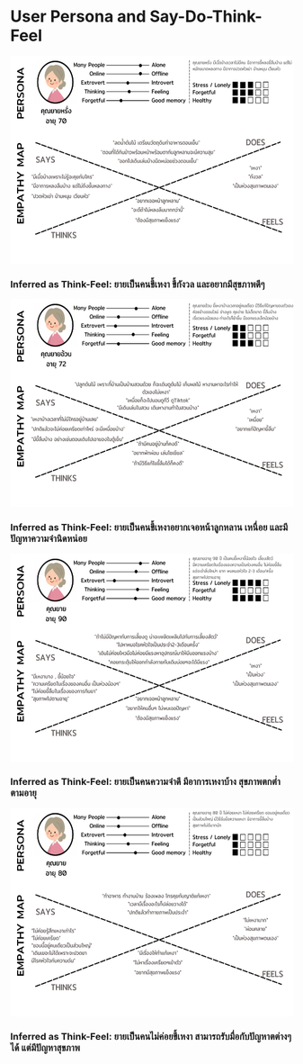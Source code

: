 # User Persona and Say-Do-Think-Feel
<p align="center">
  <img src="asset/ยายหรั่ง.png" alt="ยายหรั่ง" height="370">
</p> 

### **Inferred as Think-Feel:** ยายเป็นคนขี้เหงา ขี้กังวล และอยากมีสุขภาพดีๆ
<p align="center">
  <img src="asset/ยายอ้วน.png" alt="ยายอ้วน" height="370">
</p> 

### **Inferred as Think-Feel:** ยายเป็นคนขี้เหงาอยากเจอหน้าลูกหลาน เหนื่อย และมีปัญหาความจำนิดหน่อย
<p align="center">
  <img src="asset/ยาย90.png" alt="ยาย90" height="370">
</p> 


### **Inferred as Think-Feel:** ยายเป็นคนความจำดี มีอาการเหงาบ้าง สุขภาพตกต่ำตามอายุ
<p align="center">
  <img src="asset/ยาย80.png" alt="ยาย80" height="370">
</p> 

### **Inferred as Think-Feel:** ยายเป็นคนไม่ค่อยขี้เหงา สามารถรับมื่อกับปัญหาตต่างๆได้ แต่มีปัญหาสุขภาพ
